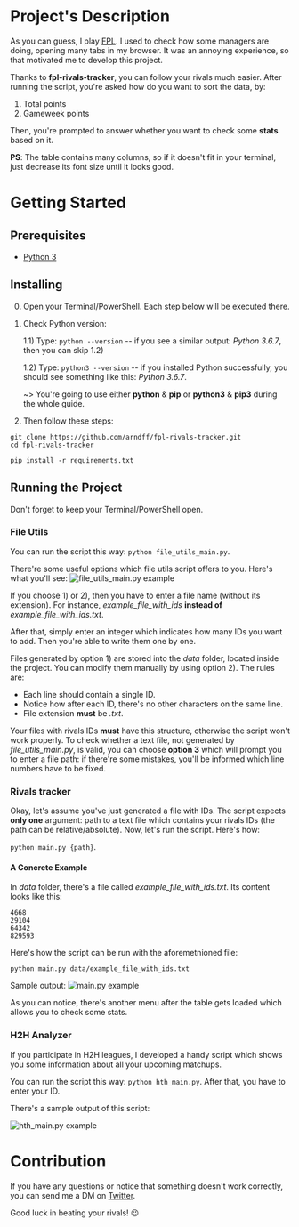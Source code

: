 # Project's Description

As you can guess, I play [FPL](http://fantasy.premierleague.com). I used to check how some managers are doing, opening many tabs in my browser. It was an annoying experience, so that motivated me to develop this project.

Thanks to **fpl-rivals-tracker**, you can follow your rivals much easier. After running the script, you're asked how do you want to sort the data, by:
1) Total points
2) Gameweek points

Then, you're prompted to answer whether you want to check some **stats** based on it.

**PS**: The table contains many columns, so if it doesn't fit in your terminal, just decrease its font size until it looks good. 

# Getting Started

## Prerequisites

* [Python 3](https://www.python.org/downloads/)

## Installing

0) Open your Terminal/PowerShell. Each step below will be executed there.

1) Check Python version:
   
   1.1) Type: ```python --version``` -- if you see a similar output: *Python 3.6.7*, then you can skip 1.2)
   
   1.2) Type: ```python3 --version``` -- if you installed Python successfully, you should see something like this: *Python 3.6.7*.
   
   ~> You're going to use either **python** & **pip** or **python3** & **pip3** during the whole guide.

2) Then follow these steps:

```
git clone https://github.com/arndff/fpl-rivals-tracker.git
cd fpl-rivals-tracker

pip install -r requirements.txt
```

## Running the Project

Don't forget to keep your Terminal/PowerShell open.

### File Utils

You can run the script this way: ```python file_utils_main.py```.

There're some useful options which file utils script offers to you. Here's what you'll see:
![file_utils_main.py example](https://i.imgur.com/9YZvgmF.png)

If you choose 1) or 2), then you have to enter a file name (without its extension). For instance, *example_file_with_ids* **instead of** *example_file_with_ids.txt*. 

After that, simply enter an integer which indicates how many IDs you want to add. Then you're able to write them one by one.

Files generated by option 1) are stored into the *data* folder, located inside the project. You can modify them manually by using option 2). The rules are:
* Each line should contain a single ID.
* Notice how after each ID, there's no other characters on the same line.
* File extension **must** be *.txt*.

Your files with rivals IDs **must** have this structure, otherwise the script won't work properly. To check whether a text file, not generated by *file_utils_main.py*, is valid, you can choose **option 3** which will prompt you to enter a file path: if there're some mistakes, you'll be informed which line numbers have to be fixed.

### Rivals tracker

Okay, let's assume you've just generated a file with IDs. The script expects **only one** argument: path to a text file which contains your rivals IDs (the path can be relative/absolute). Now, let's run the script. Here's how:

```python main.py {path}```.

#### A Concrete Example

In *data* folder, there's a file called *example_file_with_ids.txt*. Its content looks like this:

```
4668
29104
64342
829593
```

Here's how the script can be run with the aforemetnioned file:

```
python main.py data/example_file_with_ids.txt
```

Sample output:
![main.py example](https://i.imgur.com/zmedvZY.png)

As you can notice, there's another menu after the table gets loaded which allows you to check some stats.

### H2H Analyzer

If you participate in H2H leagues, I developed a handy script which shows you some information about all your upcoming matchups.

You can run the script this way: ```python hth_main.py```. After that, you have to enter your ID.

There's a sample output of this script:

![hth_main.py example](https://i.imgur.com/Uj5yoiW.png)


# Contribution

If you have any questions or notice that something doesn't work correctly, you can send me a DM on [Twitter](https://twitter.com/arndff_). 

Good luck in beating your rivals! 😉
